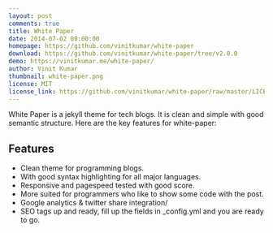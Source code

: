 ```yaml
---
layout: post
comments: true
title: White Paper
date: 2014-07-02 00:00:00
homepage: https://github.com/vinitkumar/white-paper
download: https://github.com/vinitkumar/white-paper/tree/v2.0.0
demo: https://vinitkumar.me/white-paper/
author: Vinit Kumar
thumbnail: white-paper.png
license: MIT
license_link: https://github.com/vinitkumar/white-paper/raw/master/LICENSE
---
```


White Paper is a jekyll theme for tech blogs. It is clean and simple with good semantic structure. Here are the key features for white-paper:

## Features

* Clean theme for programming blogs.
* With good syntax highlighting for all major languages.
* Responsive and pagespeed tested with good score.
* More suited for programmers who like to show some code with the post.
* Google analytics & twitter share integration/
* SEO tags up and ready, fill up the fields in _config.yml and you are   ready to go.
